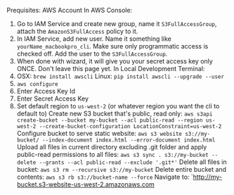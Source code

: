 Prequisites: AWS Account
In AWS Console:
1. Go to IAM Service and create new group, name it `S3FullAccessGroup`, attach the `AmazonS3FullAccess` policy to it.
1. In IAM Service, add new user.  Name it something like `yourName_macbookpro_cli`.  Make sure only programmatic access is checked off. Add the user to the `S3FullAccessGroup`.
1. When done with wizard, it will give you your secret access key only ONCE.  Don't leave this page yet.
In Local Development Terminal:
1. OSX: `brew install awscli` Linux: `pip install awscli --upgrade --user`
2. `aws configure`
3. Enter Access Key Id
4. Enter Secret Access Key
5. Set default region to `us-west-2` (or whatever region you want the cli to default to)
Create new S3 bucket that's public, read only:
`aws s3api create-bucket --bucket my-bucket --acl public-read --region us-west-2 --create-bucket-configuration LocationConstraint=us-west-2`
Configure bucket to serve static website:
`aws s3 website s3://my-bucket/ --index-document index.html --error-document index.html`
Upload all files in current directory excluding .git folder and apply public-read permissions to all files:
`aws s3 sync . s3://my-bucket --delete --grants --acl public-read --exclude '.git*'`
Delete all files in bucket:
`aws s3 rm --recursive s3://my-bucket`
Delete entire bucket and contents:
`aws s3 rb s3://bucket-name --force`
Navigate to:
`http://my-bucket.s3-website-us-west-2.amazonaws.com